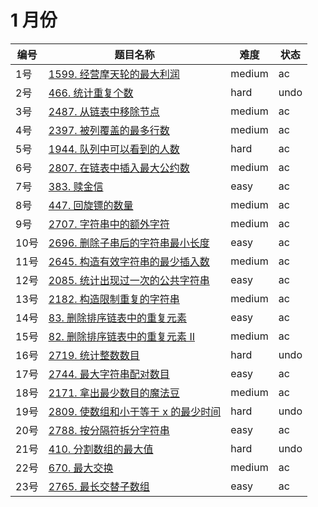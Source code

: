 # 1 月份

**编号**|**题目名称**|**难度**|**状态**
--------|------------|--------|--------
1号|[1599. 经营摩天轮的最大利润](./第1题%201599.%20经营摩天轮的最大利润)|medium|ac
2号|[466. 统计重复个数](./第2题%20466.%20统计重复个数)|hard|undo
3号|[2487. 从链表中移除节点](./第3题%202487.%20从链表中移除节点)|medium|ac
4号|[2397. 被列覆盖的最多行数](./第4题%202397.%20被列覆盖的最多行数)|medium|ac
5号|[1944. 队列中可以看到的人数](./第5题%201944.%20队列中可以看到的人数)|hard|ac
6号|[2807. 在链表中插入最大公约数](./第6题%202807.%20在链表中插入最大公约数)|medium|ac
7号|[383. 赎金信](./第7题%20383.%20赎金信)|easy|ac
8号|[447. 回旋镖的数量](./第8题%20447.%20回旋镖的数量)|medium|ac
9号|[2707. 字符串中的额外字符](./第9题%202707.%20字符串中的额外字符)|medium|ac
10号|[2696. 删除子串后的字符串最小长度](./第10题%202696.%20删除子串后的字符串最小长度)|easy|ac
11号|[2645. 构造有效字符串的最少插入数](./第11题%202645.%20构造有效字符串的最少插入数)|medium|ac
12号|[2085. 统计出现过一次的公共字符串](./第12题%202085.%20统计出现过一次的公共字符串)|easy|ac
13号|[2182. 构造限制重复的字符串](./第13题%202182.%20构造限制重复的字符串)|medium|ac
14号|[83. 删除排序链表中的重复元素](./第14题%2083.%20删除排序链表中的重复元素)|easy|ac
15号|[82. 删除排序链表中的重复元素 II](./第15题%2082.%20删除排序链表中的重复元素%20II)|medium|ac
16号|[2719. 统计整数数目](./第16题%202719.%20统计整数数目)|hard|undo
17号|[2744. 最大字符串配对数目](./第17题%202744.%20最大字符串配对数目)|easy|ac
18号|[2171. 拿出最少数目的魔法豆](./第18题%202171.%20拿出最少数目的魔法豆)|medium|ac
19号|[2809. 使数组和小于等于 x 的最少时间](./第19题%202809.%20使数组和小于等于%20x%20的最少时间)|hard|undo
20号|[2788. 按分隔符拆分字符串](./第20题%202788.%20按分隔符拆分字符串)|easy|ac
21号|[410. 分割数组的最大值](./第21题%20410.%20分割数组的最大值)|hard|undo
22号|[670. 最大交换](./第22题%20670.%20最大交换)|medium|ac
23号|[2765. 最长交替子数组](./第23题%202765.%20最长交替子数组)|easy|ac
